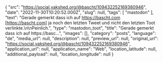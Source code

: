 {
  "src": "https://social.yakshed.org/@bascht/109432252169380946",
  "date": "2022-11-30T10:20:52.000Z",
  "slug": null,
  "tags": [
    "mastodon"
  ],
  "text": "Gerade gemerkt dass ich auf https://bascht.com [https://bascht.com] ja noch den letzten Tweet und nicht den letzten Toot verlinkte.\n\nPeinlich.",
  "type": "mastodon_toot",
  "title": "Gerade gemerkt dass ich auf https://basc…",
  "images": [],
  "category": "posts",
  "language": "de",
  "media_url": null,
  "description": null,
  "preview_url": null,
  "original_url": "https://social.yakshed.org/@bascht/109432252169380946",
  "application_url": null,
  "application_name": "Web",
  "location_latitude": null,
  "additional_payload": null,
  "location_longitude": null
}
